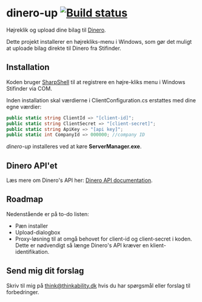 # dinero-up [![Build status](https://ci.appveyor.com/api/projects/status/dkwjjjs0fjkmm1l0?svg=true)](https://ci.appveyor.com/project/thinkability/dinero-up)
Højreklik og upload dine bilag til [Dinero](http://www.dinero.dk).

Dette projekt installerer en højrekliks-menu i Windows, som gør det muligt at uploade bilag direkte til Dinero fra Stifinder.

## Installation
Koden bruger [SharpShell](https://github.com/dwmkerr/sharpshell) til at registrere en højre-kliks menu i Windows Stifinder via COM.

Inden installation skal værdierne i ClientConfiguration.cs erstattes med dine egne værdier:

```csharp
public static string ClientId => "[client-id]";
public static string ClientSecret => "[client-secret]";
public static string ApiKey => "[api key]";
public static int CompanyId => 000000; //company ID
```

*dinero-up* installeres ved at køre **ServerManager.exe**.

## Dinero API'et
Læs mere om Dinero's API her: [Dinero API documentation](https://api.dinero.dk/docs).

## Roadmap
Nedenstående er på to-do listen:
* Pæn installer
* Upload-dialogbox
* Proxy-løsning til at omgå behovet for client-id og client-secret i koden. Dette er nødvendigt så længe Dinero's API kræver en klient-identifikation. 

## Send mig dit forslag
Skriv til mig på [think@thinkability.dk](mailto:think@thinkability.dk) hvis du har spørgsmål eller forslag til forbedringer.
